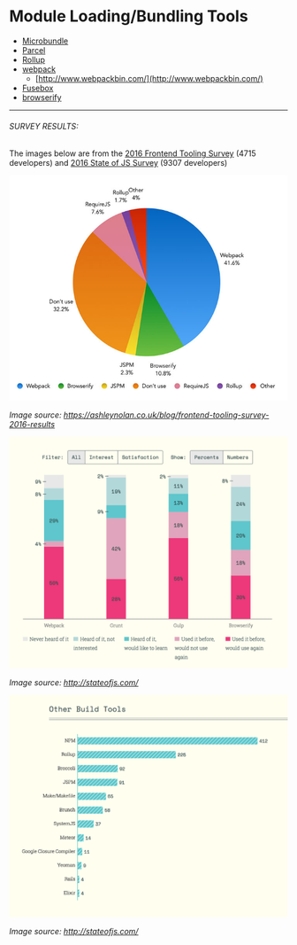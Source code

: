 # Module Loading/Bundling Tools 

* [Microbundle](https://github.com/developit/microbundle)
* [Parcel](https://parceljs.org/)
* [Rollup](http://rollupjs.org/)
* [webpack](https://webpack.js.org/)
  * [http://www.webpackbin.com/](http://www.webpackbin.com/)
* [Fusebox](https://fuse-box.org/)
* [browserify](http://browserify.org/)

***

###### SURVEY RESULTS:

The images below are from the [2016 Frontend Tooling Survey](https://ashleynolan.co.uk/blog/frontend-tooling-survey-2016-results) (4715 developers) and [2016 State of JS Survey](http://stateofjs.com/) (9307 developers)

![](../images/q15.jpg "https://ashleynolan.co.uk/blog/frontend-tooling-survey-2016-results")

<cite>Image source: <a href="https://ashleynolan.co.uk/blog/frontend-tooling-survey-2016-results">https://ashleynolan.co.uk/blog/frontend-tooling-survey-2016-results</a></cite>

![](../images/task1.png "http://stateofjs.com/")

<cite>Image source: <a href="http://stateofjs.com/">http://stateofjs.com/</a></cite>

![](../images/tasks2.png "http://stateofjs.com/")

<cite>Image source: <a href="http://stateofjs.com/">http://stateofjs.com/</a></cite>



































 






